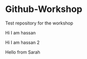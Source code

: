 # Github-Workshop
Test repository for the workshop

Hi I am hassan

Hi I am hassan 2

Hello from Sarah

